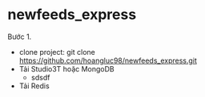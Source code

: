 # newfeeds_express
Bước 1.
- clone project: git clone https://github.com/hoangluc98/newfeeds_express.git
- Tải Studio3T hoặc MongoDB
  - sdsdf
- Tải Redis
